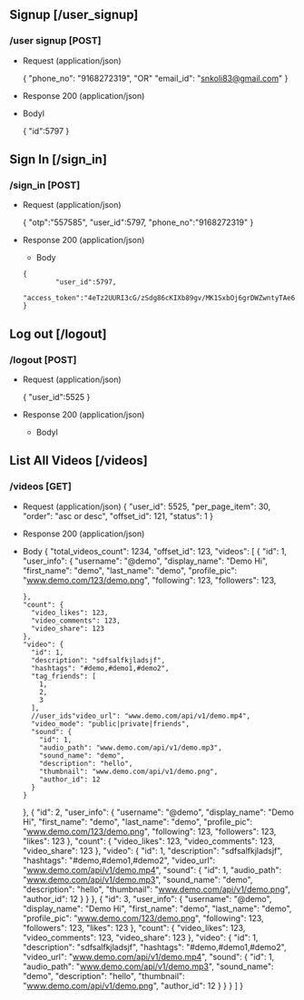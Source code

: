 ## Signup [/user_signup]
### /user signup [POST]

+  Request (application/json)

    {
        "phone_no": "9168272319",
		"OR"
	"email_id": "snkoli83@gmail.com"
    }

+ Response 200 (application/json)

+ Bodyl

     {
        "id":5797
     }
## Sign In [/sign_in]
### /sign_in [POST]
+ Request (application/json)

     {
	"otp":"557585",
	"user_id":5797,
        "phone_no":"9168272319"
     }

+ Response 200 (application/json)

     + Body

      {
              "user_id":5797,
              "access_token":"4eTz2UURI3cG/zSdg86cKIXb89gv/MK1SxbOj6grDWZwntyTAe6OwSid1C0rW6zvv7LjWihMhey16n65di+NSw=="
      }
		  

## Log out [/logout]

### /logout [POST]

+ Request (application/json)

  {
    "user_id":5525
  }

+ Response 200 (application/json)


  + Bodyl

    <!--empty response-->


## List All Videos [/videos]
### /videos [GET]

+ Request (application/json) 
{
  "user_id": 5525,
  "per_page_item": 30,
  "order": "asc or desc",
  "offset_id": 121,
  "status": 1
}

+ Response 200 (application/json)
+ Body
{
  "total_videos_count": 1234,
  "offset_id": 123,
  "videos": [
    {
      "id": 1,
      "user_info": {
        "username": "@demo",
        "display_name": "Demo Hi",
        "first_name": "demo",
        "last_name": "demo",
        "profile_pic": "www.demo.com/123/demo.png",
        "following": 123,
        "followers": 123,
        
      },
      "count": {
        "video_likes": 123,
        "video_comments": 123,
        "video_share": 123
      },
      "video": {
        "id": 1,
        "description": "sdfsalfkjladsjf",
        "hashtags": "#demo,#demo1,#demo2",
        "tag_friends": [
          1,
          2,
          3
        ],
        //user_ids"video_url": "www.demo.com/api/v1/demo.mp4",
        "video_mode": "public|private|friends",
        "sound": {
          "id": 1,
          "audio_path": "www.demo.com/api/v1/demo.mp3",
          "sound_name": "demo",
          "description": "hello",
          "thumbnail": "www.demo.com/api/v1/demo.png",
          "author_id": 12
        }
      }
    },
    {
      "id": 2,
      "user_info": {
        "username": "@demo",
        "display_name": "Demo Hi",
        "first_name": "demo",
        "last_name": "demo",
        "profile_pic": "www.demo.com/123/demo.png",
        "following": 123,
        "followers": 123,
        "likes": 123
      },
      "count": {
        "video_likes": 123,
        "video_comments": 123,
        "video_share": 123
      },
      "video": {
        "id": 1,
        "description": "sdfsalfkjladsjf",
        "hashtags": "#demo,#demo1,#demo2",
        "video_url": "www.demo.com/api/v1/demo.mp4",
        "sound": {
          "id": 1,
          "audio_path": "www.demo.com/api/v1/demo.mp3",
          "sound_name": "demo",
          "description": "hello",
          "thumbnail": "www.demo.com/api/v1/demo.png",
          "author_id": 12
        }
      }
    },
    {
      "id": 3,
      "user_info": {
        "username": "@demo",
        "display_name": "Demo Hi",
        "first_name": "demo",
        "last_name": "demo",
        "profile_pic": "www.demo.com/123/demo.png",
        "following": 123,
        "followers": 123,
        "likes": 123
      },
      "count": {
        "video_likes": 123,
        "video_comments": 123,
        "video_share": 123
      },
      "video": {
        "id": 1,
        "description": "sdfsalfkjladsjf",
        "hashtags": "#demo,#demo1,#demo2",
        "video_url": "www.demo.com/api/v1/demo.mp4",
        "sound": {
          "id": 1,
          "audio_path": "www.demo.com/api/v1/demo.mp3",
          "sound_name": "demo",
          "description": "hello",
          "thumbnail": "www.demo.com/api/v1/demo.png",
          "author_id": 12
        }
      }
    }
  ]
}
